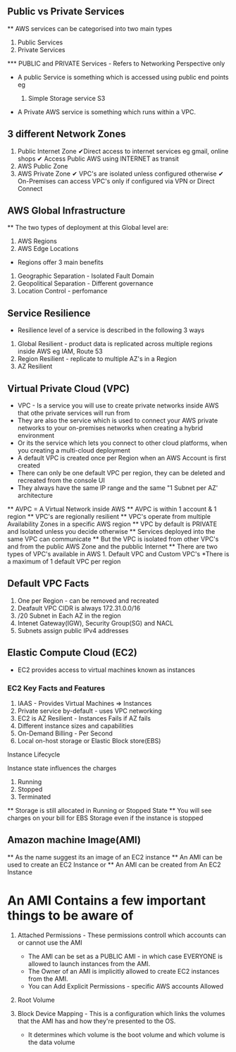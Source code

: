 ## Public vs Private Services

** AWS services can be categorised into two main types
1. Public Services
2. Private Services

*** PUBLIC and PRIVATE Services - Refers to Networking Perspective only

* A public Service is something which is accessed using public end points eg
    1. Simple Storage service S3

* A Private AWS service is something which runs within a VPC.

## 3 different Network Zones
1. Public Internet Zone
    ✔Direct access to internet services eg gmail, online shops
    ✔ Access Public AWS using INTERNET as transit
2. AWS Public Zone
3. AWS Private Zone 
    ✔ VPC's are isolated unless configured otherwise
    ✔ On-Premises can access VPC's only if configured via VPN or Direct Connect


## AWS Global Infrastructure

** The two types of deployment at this Global level are:
1. AWS Regions 
2. AWS Edge Locations

* Regions offer 3 main benefits
1. Geographic Separation - Isolated Fault Domain
2. Geopolitical Separation - Different governance
3. Location Control - perfomance


## Service Resilience
* Resilience level of a service is described in the following 3 ways
1. Global Resilient - product data is replicated across multiple regions inside AWS eg IAM, Route 53
2. Region Resilient - replicate to multiple AZ's in a Region
3. AZ Resilient


## Virtual Private Cloud (VPC)
* VPC - Is a service you will use to create private networks inside AWS that othe private services will run from
* They are also the service which is used to connect your AWS private networks to your on-premises networks when creating a hybrid environment
* Or its the service which lets you connect to other cloud platforms, when you creating a multi-cloud deployment
* A default VPC is created once per Region when an AWS Account is first created
* There can only be one default VPC per region, they can be deleted and recreated from the console UI
* They always have the same IP range and the same "1 Subnet per AZ' architecture

** AVPC  = A Virtual Network inside AWS
** AVPC is within 1 account & 1 region
** VPC's are regionally resilient
** VPC's operate from multiple Availability Zones in a specific AWS region
** VPC by default is PRIVATE and Isolated unless you decide otherwise
        ** Services deployed into the same VPC can communicate 
        ** But the VPC is isolated from other VPC's and from the public AWS Zone and the pubblic Internet
** There are two types of VPC's available in AWS
    1. Default VPC and Custom VPC's
    *There is a maximum of 1 default VPC per region

## Default VPC Facts
1. One per Region - can be removed and recreated
2. Deafault VPC CIDR is always 172.31.0.0/16
3. /20 Subnet in Each AZ in the region
4. Intenet Gateway(IGW), Security Group(SG) and NACL
5. Subnets assign public IPv4 addresses

## Elastic Compute Cloud (EC2)
* EC2 provides access to virtual machines known as instances

### EC2 Key Facts and Features
1. IAAS - Provides Virtual Machines => Instances
2. Private service by-default - uses VPC networking
3. EC2 is AZ Resilient - Instances Fails if AZ fails
4. Different instance sizes and capabilities
5. On-Demand Billing - Per Second
6. Local on-host storage or Elastic Block store(EBS)

Instance Lifecycle

Instance state influences the charges 
1. Running
2. Stopped
3. Terminated

** Storage is still allocated in Running or Stopped State
** You will see charges on your bill for EBS Storage even if the instance is stopped


## Amazon machine Image(AMI)
** As the name suggest its an image of an EC2 instance
** An AMI can be used to create an EC2 Instance or
** An AMI can be created from An EC2 Instance

# An AMI Contains a few important things to be aware of
1. Attached Permissions - These permissions controll which accounts can or cannot use the AMI
    * The AMI can be set as a PUBLIC AMI - in which case EVERYONE is allowed to launch instances from the AMI.
    * The Owner of an AMI is implicitly allowed to create EC2 instances from the AMI.
    * You can Add Explicit Permissions - specific AWS accounts Allowed

2. Root Volume
3. Block Device Mapping - This is a configuration which links the volumes that the AMI has and how they're presented to the OS.
    * It determines which volume is the boot volume and which volume is the data volume

